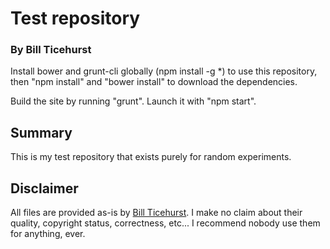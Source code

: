 # Test repository
### By Bill Ticehurst

Install bower and grunt-cli globally (npm install -g *) to use this repository, then "npm install" and "bower install" 
to download the dependencies.

Build the site by running "grunt".  Launch it with "npm start".

## Summary
This is my test repository that exists purely for random experiments.

## Disclaimer
All files are provided as-is by [Bill Ticehurst](http://www.ticehurst.com).  I make no claim about
their quality, copyright status, correctness, etc... I recommend nobody use them for anything, ever.

